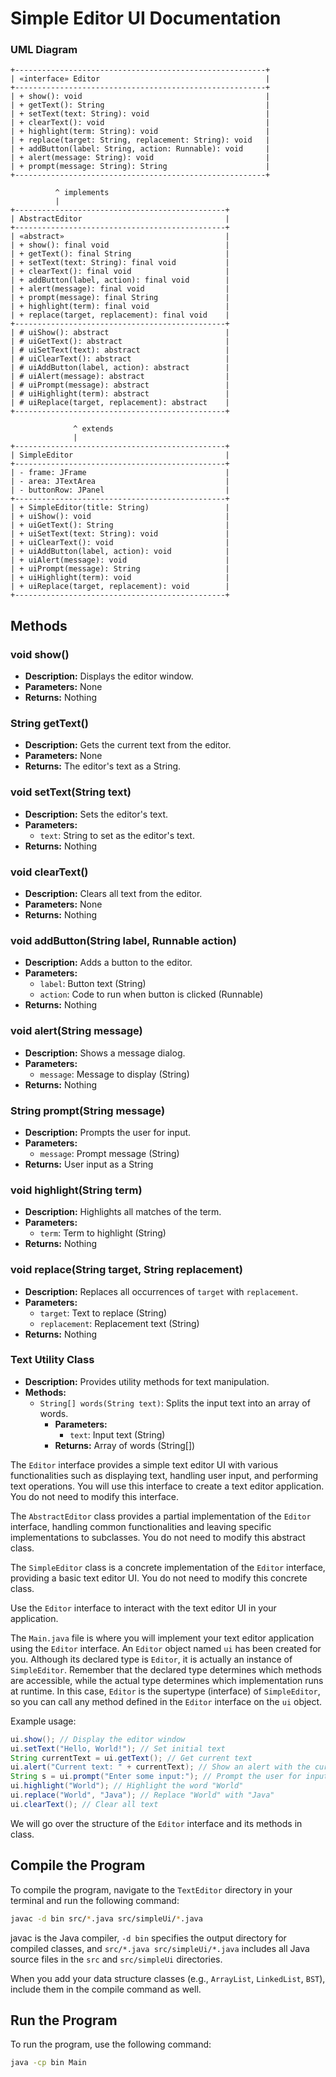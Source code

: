 # Simple Editor UI Documentation

### UML Diagram 

```plaintext
+--------------------------------------------------------+
| «interface» Editor                                     |
+--------------------------------------------------------+
| + show(): void                                         |
| + getText(): String                                    |
| + setText(text: String): void                          |
| + clearText(): void                                    |
| + highlight(term: String): void                        |
| + replace(target: String, replacement: String): void   |
| + addButton(label: String, action: Runnable): void     |
| + alert(message: String): void                         |
| + prompt(message: String): String                      |
+--------------------------------------------------------+

          ^ implements
          |
+-----------------------------------------------+
| AbstractEditor                                |
+-----------------------------------------------+
| «abstract»                                    |
| + show(): final void                          |
| + getText(): final String                     |
| + setText(text: String): final void           |
| + clearText(): final void                     |
| + addButton(label, action): final void        |
| + alert(message): final void                  |
| + prompt(message): final String               |
| + highlight(term): final void                 |
| + replace(target, replacement): final void    |
+-----------------------------------------------+
| # uiShow(): abstract                          |
| # uiGetText(): abstract                       |
| # uiSetText(text): abstract                   |
| # uiClearText(): abstract                     |
| # uiAddButton(label, action): abstract        |
| # uiAlert(message): abstract                  |
| # uiPrompt(message): abstract                 |
| # uiHighlight(term): abstract                 |
| # uiReplace(target, replacement): abstract    |
+-----------------------------------------------+

              ^ extends
              |
+-----------------------------------------------+
| SimpleEditor                                  |
+-----------------------------------------------+
| - frame: JFrame                               |
| - area: JTextArea                             |
| - buttonRow: JPanel                           |
+-----------------------------------------------+
| + SimpleEditor(title: String)                 |
| + uiShow(): void                              |
| + uiGetText(): String                         |
| + uiSetText(text: String): void               |
| + uiClearText(): void                         |
| + uiAddButton(label, action): void            |
| + uiAlert(message): void                      |
| + uiPrompt(message): String                   |
| + uiHighlight(term): void                     |
| + uiReplace(target, replacement): void        |
+-----------------------------------------------+
```

## Methods

### void show()
- **Description:** Displays the editor window.
- **Parameters:** None
- **Returns:** Nothing

### String getText()
- **Description:** Gets the current text from the editor.
- **Parameters:** None
- **Returns:** The editor's text as a String.

### void setText(String text)
- **Description:** Sets the editor's text.
- **Parameters:**  
  - `text`: String to set as the editor's text.
- **Returns:** Nothing

### void clearText()
- **Description:** Clears all text from the editor.
- **Parameters:** None
- **Returns:** Nothing

### void addButton(String label, Runnable action)
- **Description:** Adds a button to the editor.
- **Parameters:**  
  - `label`: Button text (String)  
  - `action`: Code to run when button is clicked (Runnable)
- **Returns:** Nothing

### void alert(String message)
- **Description:** Shows a message dialog.
- **Parameters:**  
  - `message`: Message to display (String)
- **Returns:** Nothing

### String prompt(String message)
- **Description:** Prompts the user for input.
- **Parameters:**  
  - `message`: Prompt message (String)
- **Returns:** User input as a String

### void highlight(String term)
- **Description:** Highlights all matches of the term.
- **Parameters:**  
  - `term`: Term to highlight (String)
- **Returns:** Nothing

### void replace(String target, String replacement)
- **Description:** Replaces all occurrences of `target` with `replacement`.
- **Parameters:**  
  - `target`: Text to replace (String)  
  - `replacement`: Replacement text (String)
- **Returns:** Nothing

### Text Utility Class
- **Description:** Provides utility methods for text manipulation.
- **Methods:**
  - `String[] words(String text)`: Splits the input text into an array of words.
    - **Parameters:**  
      - `text`: Input text (String)
    - **Returns:** Array of words (String[])

The `Editor` interface provides a simple text editor UI with various functionalities such as displaying text, handling user input, and performing text operations. You will use this interface to create a text editor application. You do not need to modify this interface.

The `AbstractEditor` class provides a partial implementation of the `Editor` interface, handling common functionalities and leaving specific implementations to subclasses. You do not need to modify this abstract class.

The `SimpleEditor` class is a concrete implementation of the `Editor` interface, providing a basic text editor UI. You do not need to modify this concrete class.

Use the `Editor` interface to interact with the text editor UI in your application.

The `Main.java` file is where you will implement your text editor application using the `Editor` interface. An `Editor` object named `ui` has been created for you. Although its declared type is `Editor`, it is actually an instance of `SimpleEditor`. Remember that the declared type determines which methods are accessible, while the actual type determines which implementation runs at runtime. In this case, `Editor` is the supertype (interface) of `SimpleEditor`, so you can call any method defined in the `Editor` interface on the `ui` object.


Example usage:

```java
ui.show(); // Display the editor window
ui.setText("Hello, World!"); // Set initial text
String currentText = ui.getText(); // Get current text
ui.alert("Current text: " + currentText); // Show an alert with the current text
String s = ui.prompt("Enter some input:"); // Prompt the user for input and store the response
ui.highlight("World"); // Highlight the word "World"
ui.replace("World", "Java"); // Replace "World" with "Java"
ui.clearText(); // Clear all text
```

We will go over the structure of the `Editor` interface and its methods in class.

## Compile the Program
To compile the program, navigate to the `TextEditor` directory in your terminal and run the following command:

```bash
javac -d bin src/*.java src/simpleUi/*.java
```

javac is the Java compiler, `-d bin` specifies the output directory for compiled classes, and `src/*.java src/simpleUi/*.java` includes all Java source files in the `src` and `src/simpleUi` directories.

When you add your data structure classes (e.g., `ArrayList`, `LinkedList`, `BST`), include them in the compile command as well.

## Run the Program

To run the program, use the following command:

```bash
java -cp bin Main
```